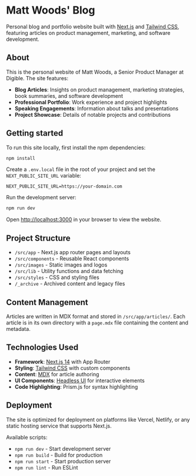 # Matt Woods' Blog

Personal blog and portfolio website built with [Next.js](https://nextjs.org) and [Tailwind CSS](https://tailwindcss.com), featuring articles on product management, marketing, and software development.

## About

This is the personal website of Matt Woods, a Senior Product Manager at Digible. The site features:

- **Blog Articles**: Insights on product management, marketing strategies, book summaries, and software development
- **Professional Portfolio**: Work experience and project highlights
- **Speaking Engagements**: Information about talks and presentations
- **Project Showcase**: Details of notable projects and contributions

## Getting started

To run this site locally, first install the npm dependencies:

```bash
npm install
```

Create a `.env.local` file in the root of your project and set the `NEXT_PUBLIC_SITE_URL` variable:

```
NEXT_PUBLIC_SITE_URL=https://your-domain.com
```

Run the development server:

```bash
npm run dev
```

Open [http://localhost:3000](http://localhost:3000) in your browser to view the website.

## Project Structure

- `/src/app` - Next.js app router pages and layouts
- `/src/components` - Reusable React components
- `/src/images` - Static images and logos
- `/src/lib` - Utility functions and data fetching
- `/src/styles` - CSS and styling files
- `/_archive` - Archived content and legacy files

## Content Management

Articles are written in MDX format and stored in `/src/app/articles/`. Each article is in its own directory with a `page.mdx` file containing the content and metadata.

## Technologies Used

- **Framework**: [Next.js 14](https://nextjs.org) with App Router
- **Styling**: [Tailwind CSS](https://tailwindcss.com) with custom components
- **Content**: [MDX](https://mdxjs.com) for article authoring
- **UI Components**: [Headless UI](https://headlessui.dev) for interactive elements
- **Code Highlighting**: Prism.js for syntax highlighting

## Deployment

The site is optimized for deployment on platforms like Vercel, Netlify, or any static hosting service that supports Next.js.

Available scripts:
- `npm run dev` - Start development server
- `npm run build` - Build for production
- `npm run start` - Start production server
- `npm run lint` - Run ESLint
